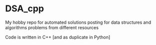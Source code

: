 # DSA_cpp
My hobby repo for automated solutions posting for data structures and algorithms problems from different resources

Code is written in C++ [and as duplicate in Python]
